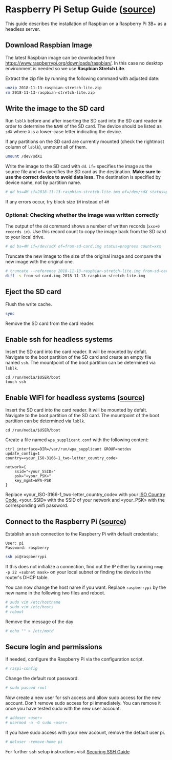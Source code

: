 # Raspberry Pi Setup Guide ([source](https://www.raspberrypi.org/documentation/installation/installing-images/linux.md))

This guide describes the installation of Raspbian on a Raspberry Pi 3B+ as a headless server.

## Download Raspbian Image

The latest Raspbian image can be downloaded from https://www.raspberrypi.org/downloads/raspbian/. In this case no desktop environment is needed so we use **Raspbian Stretch Lite**.

Extract the zip file by running the following command with adjusted date:

```sh
unzip 2018-11-13-raspbian-stretch-lite.zip
rm 2018-11-13-raspbian-stretch-lite.zip
```

## Write the image to the SD card

Run `lsblk` before and after inserting the SD card into the SD card reader in order to determine the `NAME` of the SD card. The device should be listed as `sdX` where `X` is a lower-case letter indicating the device.

If any partitions on the SD card are currently mounted (check the rightmost column of `lsblk`), unmount all of them.

```sh
umount /dev/sdX1
```

Write the image to the SD card with `dd`. `if=` specifies the image as the source file and `of=` specifies the SD card as the destination. **Make sure to use the correct device to avoid data loss.** The destination is specified by device name, not by partition name.

```sh
# dd bs=4M if=2018-11-13-raspbian-stretch-lite.img of=/dev/sdX status=progress conv=fsync
```
If any errors occur, try block size `1M` instead of `4M`

### Optional: Checking whether the image was written correctly

The output of the `dd` command shows a number of written records (`xxx+0 records in`). Use this record count to copy the image back from the SD card to your local drive.

```sh
# dd bs=4M if=/dev/sdX of=from-sd-card.img status=progress count=xxx
```

Truncate the new image to the size of the original image and compare the new image with the original one.

```sh
# truncate --reference 2018-11-13-raspbian-stretch-lite.img from-sd-card.img
diff -s from-sd-card.img 2018-11-13-raspbian-stretch-lite.img
```

## Eject the SD card

Flush the write cache.

```sh
sync
```

Remove the SD card from the card reader.

## Enable ssh for headless systems

Insert the SD card into the card reader. It will be mounted by defalt. Navigate to the boot partition of the SD card and create an empty file named `ssh`. The mountpoint of the boot partition can be determined via `lsblk`.

```ssh
cd /run/media/$USER/boot
touch ssh
```

## Enable WIFI for headless systems ([source](https://raspberrypi.stackexchange.com/a/10413))

Insert the SD card into the card reader. It will be mounted by defalt. Navigate to the boot partition of the SD card. The mountpoint of the boot partition can be determined via `lsblk`.

```ssh
cd /run/media/$USER/boot
```

Create a file named `wpa_supplicant.conf` with the following content:

```
ctrl_interface=DIR=/var/run/wpa_supplicant GROUP=netdev
update_config=1
country=«your_ISO-3166-1_two-letter_country_code»

network={
    ssid="«your_SSID»"
    psk="«your_PSK»"
    key_mgmt=WPA-PSK
}
```

Replace «your_ISO-3166-1_two-letter_country_code» with your [ISO Country Code](https://www.iso.org/obp/ui/#search), «your_SSID» with the SSID of your network and «your_PSK» with the corresponding wifi password.

## Connect to the Raspberry Pi ([source](https://hackernoon.com/raspberry-pi-headless-install-462ccabd75d0))

Establish an ssh connection to the Raspberry Pi with default credentials:

```
User: pi
Password: raspberry
```

```sh
ssh pi@raspberrypi
```

If this does not initialize a connection, find out the IP either by running ```nmap -p 22 «subnet mask»``` on your local subnet or finding the device in the router's DHCP table.

You can now change the host name if you want. Replace ```raspberrypi``` by the new name in the following two files and reboot.

```sh
# sudo vim /etc/hostname
# sudo vim /etc/hosts
# reboot
```

Remove the message of the day

```sh
# echo "" > /etc/motd
```

## Secure login and permissions

If needed, configure the Raspberry Pi via the configuration script.

```sh
# raspi-config
```

Change the default root password.

```sh
# sudo passwd root
```

Now create a new user for ssh access and allow sudo access for the new account. Don't remove sudo access for pi immediately. You can remove it once you have tested sudo with the new user account.

```sh
# adduser «user»
# usermod -a -G sudo «user»
```

If you have sudo access with your new account, remove the default user pi.

```sh
# deluser -remove-home pi
```

For further ssh setup instructions visit [Securing SSH Guide](../ssh/secure_setup.md)
